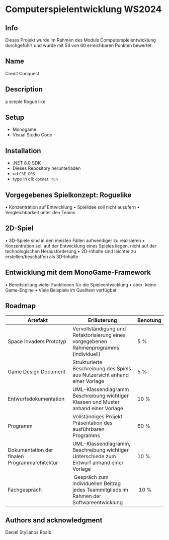 # Computerspielentwicklung WS2024

## Info
Dieses Projekt wurde im Rahmen des Moduls Computerspielentwicklung durchgeführt
und wurde mit 54 von 60 erreichbaren Punkten bewertet.

## Name
Credit Conquest

## Description
a simple Rogue like

## Setup
- Monogame
- Visual Studio Code

## Installation
- .NET 8.0 SDK
- Dieses Repository herunterladen
- cd `CSE_DRS`
- type in cli: `dotnet run`

## Vorgegebenes Spielkonzept: Roguelike
• Konzentration auf Entwicklung
• Spielidee soll nicht ausufern
• Vergleichbarkeit unter den Teams
## 2D-Spiel
• 3D-Spiele sind in den meisten Fällen aufwendiger zu realisieren
• Konzentration soll auf der Entwicklung eines Spieles liegen, nicht auf der
technologischen Herausforderung
• 2D-Inhalte sind leichter zu erstellen/beschaffen als 3D-Inhalte
## Entwicklung mit dem MonoGame-Framework
• Bereitstellung vieler Funktionen für die Spieleentwicklung
• aber: keine Game-Engine
• Viele Beispiele im Quelltext verfügbar

## Roadmap
| Artefakt | Erläuterung | Benotung |
|----------|----------|----------|
| Space Invaders Prototyp | Vervollständigung und Refaktorisierung eines vorgegebenen Rahmenprogramms (individuell) | 5 % |
| Game Design Document | Strukturierte Beschreibung des Spiels aus Nutzersicht anhand einer Vorlage | 5 % |
| Entwurfsdokumentation | UML-Klassendiagramm Beschreibung wichtiger Klassen und Muster anhand einer Vorlage | 10 % |
| Programm | Vollständiges Projekt Präsentation des ausführbaren Programms | 60 % |
| Dokumentation der finalen Programmarchitektur | UML-Klassendiagramm, Beschreibung wichtiger Unterschiede zum Entwurf anhand einer Vorlage | 10 % |
| Fachgespräch | Gespräch zum individuellen Beitrag jedes Teammitglieds im Rahmen der Softwareentwicklung | 10 % |
 

## Authors and acknowledgment
Daniel
Stylianos 
Roalb
